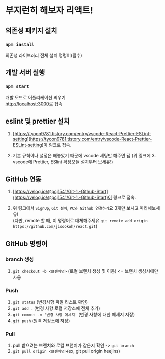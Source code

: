 # 부지런히 해보자 리액트!

## 의존성 패키지 설치

### `npm install`

의존성 라이브러리 전체 설치 명령어(필수)

## 개발 서버 실행

### `npm start`

개발 모드로 어플리케이션 띄우기\
[http://localhost:3000](http://localhost:3000)로 접속

## eslint 및 prettier 설치

1. [https://tyoon9781.tistory.com/entry/vscode-React-Prettier-ESLint-setting](https://tyoon9781.tistory.com/entry/vscode-React-Prettier-ESLint-setting)이 링크로 접속.

2. 기본 규칙이나 설정은 해놓았기 때문에 vscode 세팅만 해주면 됌 (위 링크에 3. vscode에 Prettier, ESlint 확장모듈 설치부터 보세유!)

## GitHub 연동

1. [https://velog.io/@pcj1541/Git-1.-Github-Start](https://velog.io/@pcj1541/Git-1.-Github-Start)이 링크로 접속.

2. 위 링크에서 `SignUp`, `Git 설치`, `PC와 Github 연결하기`요 3개만 보시고 따라해보세유!\
   (다만, remote 할 때, 이 명령어로 대체해주세유 `git remote add origin https://github.com/jisookoh/react.git`)

## GitHub 명령어

### branch 생성

1. `git checkout -b <브랜치명>` (로컬 브랜치 생성 및 이동) <= 브랜치 생성시에만 사용

### Push

1. `git status` (변경사항 파일 리스트 확인)
2. `git add .` (변경 사항 로컬 저장소에 전체 추가)
3. `git commit -m '변경 사항 메세지'` (변경 사항에 대한 메세지 저장)
4. `git push` (원격 저장소에 저장)

### Pull

1. pull 받으려는 브랜치와 로컬 브랜치가 같은지 확인 -> `git branch`
2. `git pull origin <브랜치명>`(ex, git pull origin heejins)
